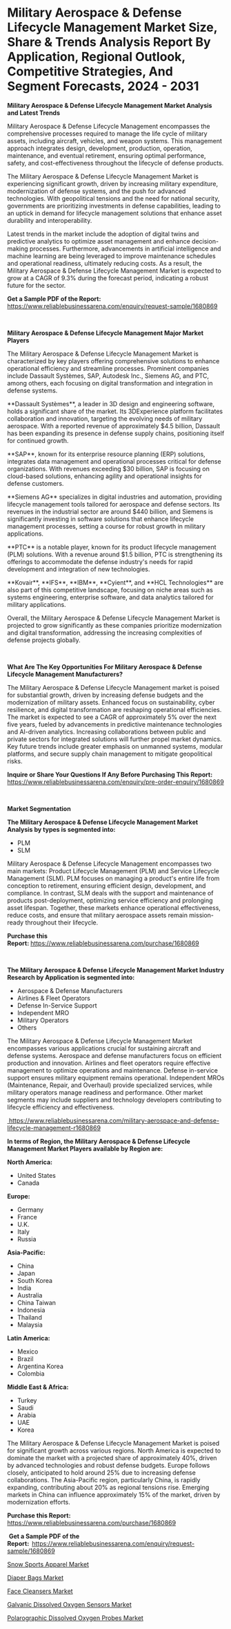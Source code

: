 <p><h1>Military Aerospace & Defense Lifecycle Management Market Size, Share & Trends Analysis Report By Application, Regional Outlook, Competitive Strategies, And Segment Forecasts, 2024 - 2031</h1></p><p><strong>Military Aerospace & Defense Lifecycle Management Market Analysis and Latest Trends</strong></p>
<p><p>Military Aerospace & Defense Lifecycle Management encompasses the comprehensive processes required to manage the life cycle of military assets, including aircraft, vehicles, and weapon systems. This management approach integrates design, development, production, operation, maintenance, and eventual retirement, ensuring optimal performance, safety, and cost-effectiveness throughout the lifecycle of defense products. </p><p>The Military Aerospace & Defense Lifecycle Management Market is experiencing significant growth, driven by increasing military expenditure, modernization of defense systems, and the push for advanced technologies. With geopolitical tensions and the need for national security, governments are prioritizing investments in defense capabilities, leading to an uptick in demand for lifecycle management solutions that enhance asset durability and interoperability.</p><p>Latest trends in the market include the adoption of digital twins and predictive analytics to optimize asset management and enhance decision-making processes. Furthermore, advancements in artificial intelligence and machine learning are being leveraged to improve maintenance schedules and operational readiness, ultimately reducing costs. As a result, the Military Aerospace & Defense Lifecycle Management Market is expected to grow at a CAGR of 9.3% during the forecast period, indicating a robust future for the sector.</p></p>
<p><strong>Get a Sample PDF of the Report:&nbsp;</strong> <a href="https://www.reliablebusinessarena.com/enquiry/request-sample/1680869?utm_campaign=1259&utm_medium=2&utm_source=Github&utm_content=ia&utm_term=04102024&utm_id=military-aerospace-defense-lifecycle-management">https://www.reliablebusinessarena.com/enquiry/request-sample/1680869</a></p>
<p>&nbsp;</p>
<p><strong>Military Aerospace & Defense Lifecycle Management Major Market Players</strong></p>
<p><p>The Military Aerospace & Defense Lifecycle Management Market is characterized by key players offering comprehensive solutions to enhance operational efficiency and streamline processes. Prominent companies include Dassault Systèmes, SAP, Autodesk Inc., Siemens AG, and PTC, among others, each focusing on digital transformation and integration in defense systems.</p><p>**Dassault Systèmes**, a leader in 3D design and engineering software, holds a significant share of the market. Its 3DExperience platform facilitates collaboration and innovation, targeting the evolving needs of military aerospace. With a reported revenue of approximately $4.5 billion, Dassault has been expanding its presence in defense supply chains, positioning itself for continued growth.</p><p>**SAP**, known for its enterprise resource planning (ERP) solutions, integrates data management and operational processes critical for defense organizations. With revenues exceeding $30 billion, SAP is focusing on cloud-based solutions, enhancing agility and operational insights for defense customers.</p><p>**Siemens AG** specializes in digital industries and automation, providing lifecycle management tools tailored for aerospace and defense sectors. Its revenues in the industrial sector are around $440 billion, and Siemens is significantly investing in software solutions that enhance lifecycle management processes, setting a course for robust growth in military applications.</p><p>**PTC** is a notable player, known for its product lifecycle management (PLM) solutions. With a revenue around $1.5 billion, PTC is strengthening its offerings to accommodate the defense industry's needs for rapid development and integration of new technologies.</p><p>**Kovair**, **IFS**, **IBM**, **Cyient**, and **HCL Technologies** are also part of this competitive landscape, focusing on niche areas such as systems engineering, enterprise software, and data analytics tailored for military applications.</p><p>Overall, the Military Aerospace & Defense Lifecycle Management Market is projected to grow significantly as these companies prioritize modernization and digital transformation, addressing the increasing complexities of defense projects globally.</p></p>
<p>&nbsp;</p>
<p><strong>What Are The Key Opportunities For Military Aerospace & Defense Lifecycle Management Manufacturers?</strong></p>
<p><p>The Military Aerospace & Defense Lifecycle Management market is poised for substantial growth, driven by increasing defense budgets and the modernization of military assets. Enhanced focus on sustainability, cyber resilience, and digital transformation are reshaping operational efficiencies. The market is expected to see a CAGR of approximately 5% over the next five years, fueled by advancements in predictive maintenance technologies and AI-driven analytics. Increasing collaborations between public and private sectors for integrated solutions will further propel market dynamics. Key future trends include greater emphasis on unmanned systems, modular platforms, and secure supply chain management to mitigate geopolitical risks.</p></p>
<p><strong>Inquire or Share Your Questions If Any Before Purchasing This Report:</strong> <a href="https://www.reliablebusinessarena.com/enquiry/pre-order-enquiry/1680869?utm_campaign=1259&utm_medium=2&utm_source=Github&utm_content=ia&utm_term=04102024&utm_id=military-aerospace-defense-lifecycle-management">https://www.reliablebusinessarena.com/enquiry/pre-order-enquiry/1680869</a></p>
<p>&nbsp;</p>
<p><strong>Market Segmentation</strong></p>
<p><strong>The Military Aerospace & Defense Lifecycle Management Market Analysis by types is segmented into:</strong></p>
<p><ul><li>PLM</li><li>SLM</li></ul></p>
<p><p>Military Aerospace & Defense Lifecycle Management encompasses two main markets: Product Lifecycle Management (PLM) and Service Lifecycle Management (SLM). PLM focuses on managing a product's entire life from conception to retirement, ensuring efficient design, development, and compliance. In contrast, SLM deals with the support and maintenance of products post-deployment, optimizing service efficiency and prolonging asset lifespan. Together, these markets enhance operational effectiveness, reduce costs, and ensure that military aerospace assets remain mission-ready throughout their lifecycle.</p></p>
<p><strong>Purchase this Report:&nbsp;</strong><a href="https://www.reliablebusinessarena.com/purchase/1680869?utm_campaign=1259&utm_medium=2&utm_source=Github&utm_content=ia&utm_term=04102024&utm_id=military-aerospace-defense-lifecycle-management">https://www.reliablebusinessarena.com/purchase/1680869</a></p>
<p>&nbsp;</p>
<p><strong>The Military Aerospace & Defense Lifecycle Management Market Industry Research by Application is segmented into:</strong></p>
<p><ul><li>Aerospace & Defense Manufacturers</li><li>Airlines & Fleet Operators</li><li>Defense In-Service Support</li><li>Independent MRO</li><li>Military Operators</li><li>Others</li></ul></p>
<p><p>The Military Aerospace & Defense Lifecycle Management Market encompasses various applications crucial for sustaining aircraft and defense systems. Aerospace and defense manufacturers focus on efficient production and innovation. Airlines and fleet operators require effective management to optimize operations and maintenance. Defense in-service support ensures military equipment remains operational. Independent MROs (Maintenance, Repair, and Overhaul) provide specialized services, while military operators manage readiness and performance. Other market segments may include suppliers and technology developers contributing to lifecycle efficiency and effectiveness.</p></p>
<p><a href="https://www.reliablebusinessarena.com/military-aerospace-and-defense-lifecycle-management-r1680869?utm_campaign=1259&utm_medium=2&utm_source=Github&utm_content=ia&utm_term=04102024&utm_id=military-aerospace-defense-lifecycle-management">&nbsp;https://www.reliablebusinessarena.com/military-aerospace-and-defense-lifecycle-management-r1680869</a></p>
<p><strong>In terms of Region, the Military Aerospace & Defense Lifecycle Management Market Players available by Region are:</strong></p>
<p>
    <p> <strong> North America: </strong>
        <ul>
            <li>United States</li>
            <li>Canada</li>
        </ul>
        </p> 
    <p> <strong> Europe: </strong>
        <ul>
            <li>Germany</li>
            <li>France</li>
            <li>U.K.</li>
            <li>Italy</li>
            <li>Russia</li>
        </ul>
        </p> 
    <p> <strong> Asia-Pacific: </strong>
        <ul>
            <li>China</li>
            <li>Japan</li>
            <li>South Korea</li>
            <li>India</li>
            <li>Australia</li>
            <li>China Taiwan</li>
            <li>Indonesia</li>
            <li>Thailand</li>
            <li>Malaysia</li>
        </ul>
        </p> 
    <p> <strong> Latin America: </strong>
        <ul>
            <li>Mexico</li>
            <li>Brazil</li>
            <li>Argentina Korea</li>
            <li>Colombia</li>
        </ul>
        </p> 
    <p> <strong> Middle East & Africa: </strong>
        <ul>
            <li>Turkey</li>
            <li>Saudi</li>
            <li>Arabia</li>
            <li>UAE</li>
            <li>Korea</li>
        </ul>
    </p>
    </p>
<p><p>The Military Aerospace & Defense Lifecycle Management Market is poised for significant growth across various regions. North America is expected to dominate the market with a projected share of approximately 40%, driven by advanced technologies and robust defense budgets. Europe follows closely, anticipated to hold around 25% due to increasing defense collaborations. The Asia-Pacific region, particularly China, is rapidly expanding, contributing about 20% as regional tensions rise. Emerging markets in China can influence approximately 15% of the market, driven by modernization efforts.</p></p>
<p><strong>Purchase this Report: </strong><a href="https://www.reliablebusinessarena.com/purchase/1680869?utm_campaign=1259&utm_medium=2&utm_source=Github&utm_content=ia&utm_term=04102024&utm_id=military-aerospace-defense-lifecycle-management">https://www.reliablebusinessarena.com/purchase/1680869</a></p>
<p>&nbsp;<strong>Get a Sample PDF of the Report:&nbsp;&nbsp;</strong><a href="https://www.reliablebusinessarena.com/enquiry/request-sample/1680869?utm_campaign=1259&utm_medium=2&utm_source=Github&utm_content=ia&utm_term=04102024&utm_id=military-aerospace-defense-lifecycle-management">https://www.reliablebusinessarena.com/enquiry/request-sample/1680869</a></p>
<p><strong></strong></p>
<p><p><a href="https://www.linkedin.com/pulse/snow-sports-apparel-market-size-growing-cagr-106-report-covers-m0hmc?utm_campaign=1259&utm_medium=2&utm_source=Github&utm_content=ia&utm_term=04102024&utm_id=military-aerospace-defense-lifecycle-management">Snow Sports Apparel Market</a></p><p><a href="https://www.linkedin.com/pulse/diaper-bags-market-size-growing-cagr-146-report-covers-analysis-xyt6c?utm_campaign=1259&utm_medium=2&utm_source=Github&utm_content=ia&utm_term=04102024&utm_id=military-aerospace-defense-lifecycle-management">Diaper Bags Market</a></p><p><a href="https://www.linkedin.com/pulse/competitive-intelligence-face-cleansers-market-key-players-strategies-hqkwc?utm_campaign=1259&utm_medium=2&utm_source=Github&utm_content=ia&utm_term=04102024&utm_id=military-aerospace-defense-lifecycle-management">Face Cleansers Market</a></p><p><a href="https://issuu.com/reportprime-2/docs/galvanic-dissolved-oxygen-sensors-m_0d39cac9112fb7?utm_campaign=1259&utm_medium=2&utm_source=Github&utm_content=ia&utm_term=04102024&utm_id=military-aerospace-defense-lifecycle-management">Galvanic Dissolved Oxygen Sensors Market</a></p><p><a href="https://issuu.com/reportprime-2/docs/polarographic-dissolved-oxygen-prob_85d4ce0933e152?utm_campaign=1259&utm_medium=2&utm_source=Github&utm_content=ia&utm_term=04102024&utm_id=military-aerospace-defense-lifecycle-management">Polarographic Dissolved Oxygen Probes Market</a></p></p>
